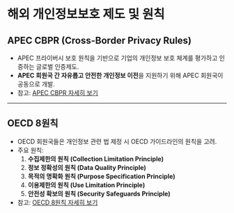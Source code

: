 # 해외 개인정보보호 제도 및 원칙

## **APEC CBPR** (Cross-Border Privacy Rules)

- APEC 프라이버시 보호 원칙을 기반으로 기업의 개인정보 보호 체계를 평가하고 인증하는 글로벌 인증제도.  
- **APEC 회원국 간 자유롭고 안전한 개인정보 이전**을 지원하기 위해 APEC 회원국이 공동으로 개발.  
- 참고: [APEC CBPR 자세히 보기](https://www.privacy.go.kr/pic/cbpr_info.do)

---

## **OECD 8원칙**

- OECD 회원국들은 개인정보 관련 법 제정 시 OECD 가이드라인의 원칙을 고려.  
- 주요 원칙:  
  1. **수집제한의 원칙 (Collection Limitation Principle)**  
  2. **정보 정확성의 원칙 (Data Quality Principle)**  
  3. **목적의 명확화 원칙 (Purpose Specification Principle)**  
  4. **이용제한의 원칙 (Use Limitation Principle)**  
  5. **안전성 확보의 원칙 (Security Safeguards Principle)**  
- 참고: [OECD 8원칙 자세히 보기](http://webzine.koita.or.kr/201408-specialissue/%ED%8A%B9%EB%B3%84%EA%B8%B0%ED%9A%8D-01-%EA%B0%9C%EC%9D%B8%EC%A0%95%EB%B3%B4-%EB%B3%B4%ED%98%B8%EC%A0%9C%EB%8F%84%EC%9D%98-%EC%9D%B4%ED%95%B4%EC%99%80-%EA%B7%9C%EC%A0%9C%EB%8F%99%ED%96%A5)

